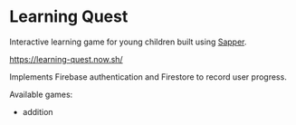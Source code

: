 # Learning Quest

Interactive learning game for young children built using [Sapper](https://sapper.svelte.dev/).

https://learning-quest.now.sh/

Implements Firebase authentication and Firestore to record user progress.

Available games:
- addition
